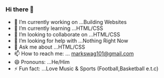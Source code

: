 ### Hi there 👋

<!--
**Markswag101/Markswag101** is a ✨ _special_ ✨ repository because its `README.md` (this file) appears on your GitHub profile.

Here are some ideas to get you started: -->

- 🔭 I’m currently working on ...Building Websites
- 🌱 I’m currently learning ...HTML/CSS
- 👯 I’m looking to collaborate on ...HTML/CSS
- 🤔 I’m looking for help with ...Nothing Right Now
- 💬 Ask me about ...HTML/CSS
- 📫 How to reach me: ... markswag101@gmail.com 
- 😄 Pronouns: ...He/Him
- ⚡ Fun fact: ...Love Music & Sports (Football,Basketball e.t.c)

